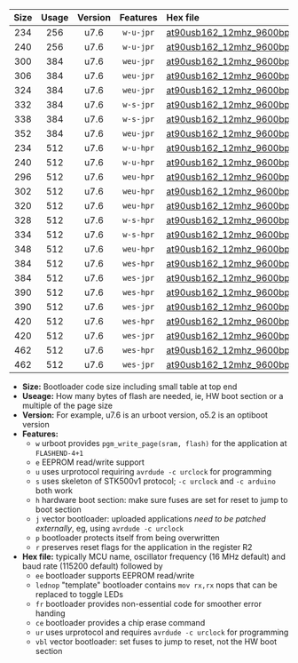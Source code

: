 |Size|Usage|Version|Features|Hex file|
|:-:|:-:|:-:|:-:|:--|
|234|256|u7.6|`w-u-jpr`|[at90usb162_12mhz_9600bps_ur_vbl.hex](https://raw.githubusercontent.com/stefanrueger/urboot/main/at90usb162_12mhz_9600bps_ur_vbl.hex)|
|240|256|u7.6|`w-u-jpr`|[at90usb162_12mhz_9600bps_lednop_ur_vbl.hex](https://raw.githubusercontent.com/stefanrueger/urboot/main/at90usb162_12mhz_9600bps_lednop_ur_vbl.hex)|
|300|384|u7.6|`weu-jpr`|[at90usb162_12mhz_9600bps_ee_ur_vbl.hex](https://raw.githubusercontent.com/stefanrueger/urboot/main/at90usb162_12mhz_9600bps_ee_ur_vbl.hex)|
|306|384|u7.6|`weu-jpr`|[at90usb162_12mhz_9600bps_ee_lednop_ur_vbl.hex](https://raw.githubusercontent.com/stefanrueger/urboot/main/at90usb162_12mhz_9600bps_ee_lednop_ur_vbl.hex)|
|324|384|u7.6|`weu-jpr`|[at90usb162_12mhz_9600bps_ee_lednop_fr_ur_vbl.hex](https://raw.githubusercontent.com/stefanrueger/urboot/main/at90usb162_12mhz_9600bps_ee_lednop_fr_ur_vbl.hex)|
|332|384|u7.6|`w-s-jpr`|[at90usb162_12mhz_9600bps_vbl.hex](https://raw.githubusercontent.com/stefanrueger/urboot/main/at90usb162_12mhz_9600bps_vbl.hex)|
|338|384|u7.6|`w-s-jpr`|[at90usb162_12mhz_9600bps_lednop_vbl.hex](https://raw.githubusercontent.com/stefanrueger/urboot/main/at90usb162_12mhz_9600bps_lednop_vbl.hex)|
|352|384|u7.6|`weu-jpr`|[at90usb162_12mhz_9600bps_ee_lednop_fr_ce_ur_vbl.hex](https://raw.githubusercontent.com/stefanrueger/urboot/main/at90usb162_12mhz_9600bps_ee_lednop_fr_ce_ur_vbl.hex)|
|234|512|u7.6|`w-u-hpr`|[at90usb162_12mhz_9600bps_ur.hex](https://raw.githubusercontent.com/stefanrueger/urboot/main/at90usb162_12mhz_9600bps_ur.hex)|
|240|512|u7.6|`w-u-hpr`|[at90usb162_12mhz_9600bps_lednop_ur.hex](https://raw.githubusercontent.com/stefanrueger/urboot/main/at90usb162_12mhz_9600bps_lednop_ur.hex)|
|296|512|u7.6|`weu-hpr`|[at90usb162_12mhz_9600bps_ee_ur.hex](https://raw.githubusercontent.com/stefanrueger/urboot/main/at90usb162_12mhz_9600bps_ee_ur.hex)|
|302|512|u7.6|`weu-hpr`|[at90usb162_12mhz_9600bps_ee_lednop_ur.hex](https://raw.githubusercontent.com/stefanrueger/urboot/main/at90usb162_12mhz_9600bps_ee_lednop_ur.hex)|
|320|512|u7.6|`weu-hpr`|[at90usb162_12mhz_9600bps_ee_lednop_fr_ur.hex](https://raw.githubusercontent.com/stefanrueger/urboot/main/at90usb162_12mhz_9600bps_ee_lednop_fr_ur.hex)|
|328|512|u7.6|`w-s-hpr`|[at90usb162_12mhz_9600bps.hex](https://raw.githubusercontent.com/stefanrueger/urboot/main/at90usb162_12mhz_9600bps.hex)|
|334|512|u7.6|`w-s-hpr`|[at90usb162_12mhz_9600bps_lednop.hex](https://raw.githubusercontent.com/stefanrueger/urboot/main/at90usb162_12mhz_9600bps_lednop.hex)|
|348|512|u7.6|`weu-hpr`|[at90usb162_12mhz_9600bps_ee_lednop_fr_ce_ur.hex](https://raw.githubusercontent.com/stefanrueger/urboot/main/at90usb162_12mhz_9600bps_ee_lednop_fr_ce_ur.hex)|
|384|512|u7.6|`wes-hpr`|[at90usb162_12mhz_9600bps_ee.hex](https://raw.githubusercontent.com/stefanrueger/urboot/main/at90usb162_12mhz_9600bps_ee.hex)|
|384|512|u7.6|`wes-jpr`|[at90usb162_12mhz_9600bps_ee_vbl.hex](https://raw.githubusercontent.com/stefanrueger/urboot/main/at90usb162_12mhz_9600bps_ee_vbl.hex)|
|390|512|u7.6|`wes-hpr`|[at90usb162_12mhz_9600bps_ee_lednop.hex](https://raw.githubusercontent.com/stefanrueger/urboot/main/at90usb162_12mhz_9600bps_ee_lednop.hex)|
|390|512|u7.6|`wes-jpr`|[at90usb162_12mhz_9600bps_ee_lednop_vbl.hex](https://raw.githubusercontent.com/stefanrueger/urboot/main/at90usb162_12mhz_9600bps_ee_lednop_vbl.hex)|
|420|512|u7.6|`wes-hpr`|[at90usb162_12mhz_9600bps_ee_lednop_fr.hex](https://raw.githubusercontent.com/stefanrueger/urboot/main/at90usb162_12mhz_9600bps_ee_lednop_fr.hex)|
|420|512|u7.6|`wes-jpr`|[at90usb162_12mhz_9600bps_ee_lednop_fr_vbl.hex](https://raw.githubusercontent.com/stefanrueger/urboot/main/at90usb162_12mhz_9600bps_ee_lednop_fr_vbl.hex)|
|462|512|u7.6|`wes-hpr`|[at90usb162_12mhz_9600bps_ee_lednop_fr_ce.hex](https://raw.githubusercontent.com/stefanrueger/urboot/main/at90usb162_12mhz_9600bps_ee_lednop_fr_ce.hex)|
|462|512|u7.6|`wes-jpr`|[at90usb162_12mhz_9600bps_ee_lednop_fr_ce_vbl.hex](https://raw.githubusercontent.com/stefanrueger/urboot/main/at90usb162_12mhz_9600bps_ee_lednop_fr_ce_vbl.hex)|

- **Size:** Bootloader code size including small table at top end
- **Useage:** How many bytes of flash are needed, ie, HW boot section or a multiple of the page size
- **Version:** For example, u7.6 is an urboot version, o5.2 is an optiboot version
- **Features:**
  + `w` urboot provides `pgm_write_page(sram, flash)` for the application at `FLASHEND-4+1`
  + `e` EEPROM read/write support
  + `u` uses urprotocol requiring `avrdude -c urclock` for programming
  + `s` uses skeleton of STK500v1 protocol; `-c urclock` and `-c arduino` both work
  + `h` hardware boot section: make sure fuses are set for reset to jump to boot section
  + `j` vector bootloader: uploaded applications *need to be patched externally*, eg, using `avrdude -c urclock`
  + `p` bootloader protects itself from being overwritten
  + `r` preserves reset flags for the application in the register R2
- **Hex file:** typically MCU name, oscillator frequency (16 MHz default) and baud rate (115200 default) followed by
  + `ee` bootloader supports EEPROM read/write
  + `lednop` "template" bootloader contains `mov rx,rx` nops that can be replaced to toggle LEDs
  + `fr` bootloader provides non-essential code for smoother error handing
  + `ce` bootloader provides a chip erase command
  + `ur` uses urprotocol and requires `avrdude -c urclock` for programming
  + `vbl` vector bootloader: set fuses to jump to reset, not the HW boot section
